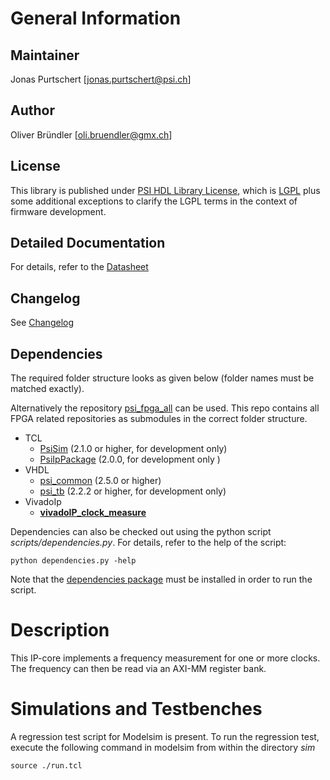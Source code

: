 # General Information

## Maintainer
Jonas Purtschert [jonas.purtschert@psi.ch]

## Author
Oliver Bründler [oli.bruendler@gmx.ch]

## License
This library is published under [PSI HDL Library License](License.txt), which is [LGPL](LGPL2_1.txt) plus some additional exceptions to clarify the LGPL terms in the context of firmware development.

## Detailed Documentation
For details, refer to the [Datasheet](doc/clock_measure.pdf)

## Changelog
See [Changelog](Changelog.md)

<!-- DO NOT CHANGE FORMAT: this section is parsed to resolve dependencies -->

## Dependencies

The required folder structure looks as given below (folder names must be matched exactly). 

Alternatively the repository [psi\_fpga\_all](https://github.com/paulscherrerinstitute/psi_fpga_all) can be used. This repo contains all FPGA related repositories as submodules in the correct folder structure.

* TCL
  * [PsiSim](https://github.com/paulscherrerinstitute/PsiSim) (2.1.0 or higher, for development only)
  * [PsiIpPackage](https://github.com/paulscherrerinstitute/PsiIpPackage) (2.0.0, for development only )
* VHDL
  * [psi\_common](https://github.com/paulscherrerinstitute/psi_common) (2.5.0 or higher)
  * [psi\_tb](https://github.com/paulscherrerinstitute/psi_tb) (2.2.2 or higher, for development only)
* VivadoIp
  * [**vivadoIP\_clock\_measure**](https://github.com/paulscherrerinstitute/vivadoIP_clock_measure)
  
<!-- END OF PARSED SECTION -->
  
Dependencies can also be checked out using the python script *scripts/dependencies.py*. For details, refer to the help of the script:

```
python dependencies.py -help
```

Note that the [dependencies package](https://git.psi.ch/GFA/Libraries/Firmware/Python/PsiLibDependencies) must be installed in order to run the script.

# Description
This IP-core implements a frequency measurement for one or more clocks. The frequency can then be read via an AXI-MM register bank.

# Simulations and Testbenches

A regression test script for Modelsim is present. To run the regression test, execute the following command in modelsim from within the directory *sim*

```
source ./run.tcl
``` 



 
